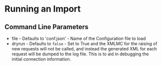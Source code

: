 # Running an Import

## Command Line Parameters

- file - Defaults to 'conf.json' - Name of the Configuration file to load
- dryrun - Defaults to `false` - Set to True and the XMLMC for the raising of new requests will not be called, and instead the generated XML for each request will be dumped to the log file. This is to aid in debugging the initial connection information.